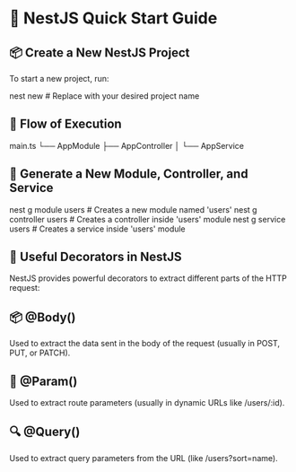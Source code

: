 # 🚀 NestJS Quick Start Guide

## 📦 Create a New NestJS Project

To start a new project, run:

nest new <project-name>  # Replace <project-name> with your desired project name

## 🔄 Flow of Execution
main.ts 
  └── AppModule
        ├── AppController
        │     └── AppService

## 🧱 Generate a New Module, Controller, and Service
nest g module users        # Creates a new module named 'users'
nest g controller users    # Creates a controller inside 'users' module
nest g service users       # Creates a service inside 'users' module


## 🧩 Useful Decorators in NestJS
NestJS provides powerful decorators to extract different parts of the HTTP request:

## 📦 @Body()
Used to extract the data sent in the body of the request (usually in POST, PUT, or PATCH).

## 🧭 @Param()
Used to extract route parameters (usually in dynamic URLs like /users/:id).

## 🔍 @Query()
Used to extract query parameters from the URL (like /users?sort=name).

